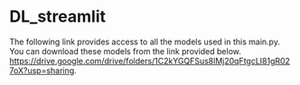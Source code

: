 # DL_streamlit

The following link provides access to all the models used in this main.py. You can download these models from the link provided below.
https://drive.google.com/drive/folders/1C2kYGQFSus8lMj20qFtgcLI81gR027oX?usp=sharing.